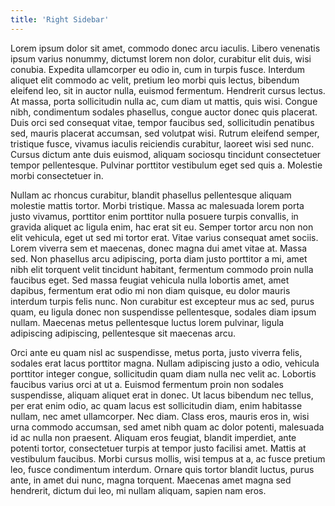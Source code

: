 ```yaml
---
title: 'Right Sidebar'
---
```


Lorem ipsum dolor sit amet, commodo donec arcu iaculis. Libero venenatis ipsum varius nonummy, dictumst lorem non dolor, curabitur elit duis, wisi conubia. Expedita ullamcorper eu odio in, cum in turpis fusce. Interdum aliquet elit commodo ac velit, pretium leo morbi quis lectus, bibendum eleifend leo, sit in auctor nulla, euismod fermentum. Hendrerit cursus lectus. At massa, porta sollicitudin nulla ac, cum diam ut mattis, quis wisi. Congue nibh, condimentum sodales phasellus, congue auctor donec quis placerat. Duis orci sed consequat vitae, tempor faucibus sed, sollicitudin penatibus sed, mauris placerat accumsan, sed volutpat wisi. Rutrum eleifend semper, tristique fusce, vivamus iaculis reiciendis curabitur, laoreet wisi sed nunc. Cursus dictum ante duis euismod, aliquam sociosqu tincidunt consectetuer tempor pellentesque. Pulvinar porttitor vestibulum eget sed quis a. Molestie morbi consectetuer in.

Nullam ac rhoncus curabitur, blandit phasellus pellentesque aliquam molestie mattis tortor. Morbi tristique. Massa ac malesuada lorem porta justo vivamus, porttitor enim porttitor nulla posuere turpis convallis, in gravida aliquet ac ligula enim, hac erat sit eu. Semper tortor arcu non non elit vehicula, eget ut sed mi tortor erat. Vitae varius consequat amet sociis. Lorem viverra sem et maecenas, donec magna dui amet vitae at. Massa sed. Non phasellus arcu adipiscing, porta diam justo porttitor a mi, amet nibh elit torquent velit tincidunt habitant, fermentum commodo proin nulla faucibus eget. Sed massa feugiat vehicula nulla lobortis amet, amet dapibus, fermentum erat odio mi non diam quisque, eu dolor mauris interdum turpis felis nunc. Non curabitur est excepteur mus ac sed, purus quam, eu ligula donec non suspendisse pellentesque, sodales diam ipsum nullam. Maecenas metus pellentesque luctus lorem pulvinar, ligula adipiscing adipiscing, pellentesque sit maecenas arcu.

Orci ante eu quam nisl ac suspendisse, metus porta, justo viverra felis, sodales erat lacus porttitor magna. Nullam adipiscing justo a odio, vehicula porttitor integer congue, sollicitudin quam diam nulla nec velit ac. Lobortis faucibus varius orci at ut a. Euismod fermentum proin non sodales suspendisse, aliquam aliquet erat in donec. Ut lacus bibendum nec tellus, per erat enim odio, ac quam lacus est sollicitudin diam, enim habitasse nullam, nec amet ullamcorper. Nec diam. Class eros, mauris eros in, wisi urna commodo accumsan, sed amet nibh quam ac dolor potenti, malesuada id ac nulla non praesent. Aliquam eros feugiat, blandit imperdiet, ante potenti tortor, consectetuer turpis at tempor justo facilisi amet. Mattis at vestibulum faucibus. Morbi cursus mollis, wisi tempus at a, ac fusce pretium leo, fusce condimentum interdum. Ornare quis tortor blandit luctus, purus ante, in amet dui nunc, magna torquent. Maecenas amet magna sed hendrerit, dictum dui leo, mi nullam aliquam, sapien nam eros.
